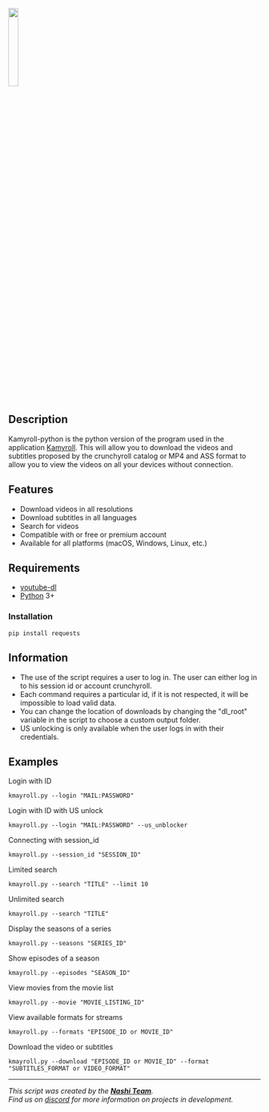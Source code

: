 <img src="https://github.com/hyugogirubato/Kamyroll-python/blob/main/Presentation/img_title.png" width="20%"></img>

## Description
Kamyroll-python is the python version of the program used in the application [Kamyroll](https://github.com/hyugogirubato/Kamyroll). This will allow you to download the videos and subtitles proposed by the crunchyroll catalog or MP4 and ASS format to allow you to view the videos on all your devices without connection.
 
## Features
- Download videos in all resolutions
- Download subtitles in all languages
- Search for videos
- Compatible with or free or premium account
- Available for all platforms (macOS, Windows, Linux, etc.)

## Requirements
- [youtube-dl](https://youtube-dl.org/)
- [Python](https://www.python.org/downloads/) 3+

### Installation
`pip install requests`

## Information
 - The use of the script requires a user to log in. The user can either log in to his session id or account crunchyroll.
 - Each command requires a particular id, if it is not respected, it will be impossible to load valid data.
 - You can change the location of downloads by changing the "dl_root" variable in the script to choose a custom output folder.
 - US unlocking is only available when the user logs in with their credentials.

## Examples

Login with ID
```
kmayroll.py --login "MAIL:PASSWORD"
```

Login with ID with US unlock
```
kmayroll.py --login "MAIL:PASSWORD" --us_unblocker
```

Connecting with session_id
```
kmayroll.py --session_id "SESSION_ID"
```

Limited search
```
kmayroll.py --search "TITLE" --limit 10
```

Unlimited search
```
kmayroll.py --search "TITLE"
```

Display the seasons of a series
```
kmayroll.py --seasons "SERIES_ID"
```

Show episodes of a season
```
kmayroll.py --episodes "SEASON_ID"
```

View movies from the movie list
```
kmayroll.py --movie "MOVIE_LISTING_ID"
```

View available formats for streams
```
kmayroll.py --formats "EPISODE_ID or MOVIE_ID"
```

Download the video or subtitles
```
kmayroll.py --download "EPISODE_ID or MOVIE_ID" --format "SUBTITLES_FORMAT or VIDEO_FORMAT"
```

-----------------
*This script was created by the [__Nashi Team__](https://sites.google.com/view/kamyroll/home).  
Find us on [discord](https://discord.com/invite/g6JzYbh) for more information on projects in development.*
